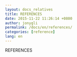```yaml
---
layout: docs_relatives
title: REFERENCES
date: 2015-11-22 11:26:14 +0800
author: jonygli
permalink: /docs/en/references/
categories: [reference]
lang: en
---
```


REFERENCES